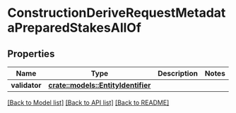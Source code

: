 # ConstructionDeriveRequestMetadataPreparedStakesAllOf

## Properties

Name | Type | Description | Notes
------------ | ------------- | ------------- | -------------
**validator** | [**crate::models::EntityIdentifier**](EntityIdentifier.md) |  | 

[[Back to Model list]](../README.md#documentation-for-models) [[Back to API list]](../README.md#documentation-for-api-endpoints) [[Back to README]](../README.md)


